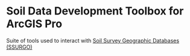 # Soil Data Development Toolbox for ArcGIS Pro
Suite of tools used to interact with [Soil Survey Geographic Databases (SSURGO)](https://www.nrcs.usda.gov/resources/data-and-reports/gridded-soil-survey-geographic-gssurgo-database)
